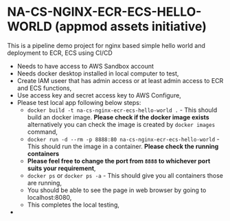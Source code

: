 # NA-CS-NGINX-ECR-ECS-HELLO-WORLD (appmod assets initiative)

This is a pipeline demo project for nginx based simple hello world and deployment to ECR, ECS using CI/CD

* Needs to have access to AWS Sandbox account
* Needs docker desktop installed in local computer to test,
* Create IAM useer that has admin access or at least admin access to ECR and ECS functions,
* Use access key and secret access key to AWS Configure,
* Please test local app following below steps:
  * `docker build -t na-cs-nginx-ecr-ecs-hello-world .` - This should build an docker image. **Please check if the docker image exists** alternatively you can check the image is created by `docker images` command,
  * `docker run -d --rm -p 8888:80 na-cs-nginx-ecr-ecs-hello-world` - This should run the image in a container. **Please check the running containers**
  * **Please feel free to change the port from `8888` to whichever port suits your requirement**,
  * `docker ps` or `docker ps -a` - This should give you all containers those are running,
  * You should be able to see the page in web browser by going to localhost:8080,
  * This completes the local testing,
* 